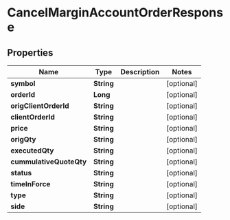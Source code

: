 

# CancelMarginAccountOrderResponse


## Properties

| Name | Type | Description | Notes |
|------------ | ------------- | ------------- | -------------|
|**symbol** | **String** |  |  [optional] |
|**orderId** | **Long** |  |  [optional] |
|**origClientOrderId** | **String** |  |  [optional] |
|**clientOrderId** | **String** |  |  [optional] |
|**price** | **String** |  |  [optional] |
|**origQty** | **String** |  |  [optional] |
|**executedQty** | **String** |  |  [optional] |
|**cummulativeQuoteQty** | **String** |  |  [optional] |
|**status** | **String** |  |  [optional] |
|**timeInForce** | **String** |  |  [optional] |
|**type** | **String** |  |  [optional] |
|**side** | **String** |  |  [optional] |



